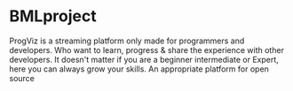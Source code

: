 # BMLproject
ProgViz is a streaming platform only made for programmers and developers.
Who want to learn, progress & share the experience with other developers.
It doesn't matter if you are a beginner intermediate or Expert, here you can always grow your skills.
An appropriate platform for open source
